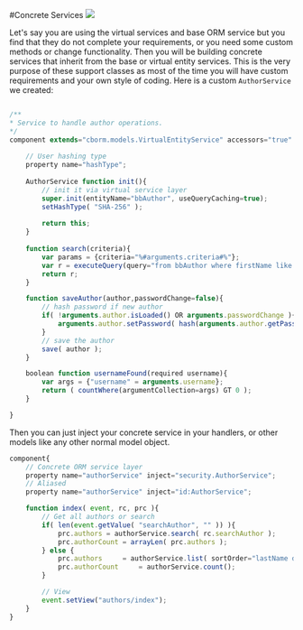 #Concrete Services
![](https://github.com/ColdBox/cbox-cborm/wiki/ConcreteORMServices.jpg)

 Let's say you are using the virtual services and base ORM service but you find that they do not complete your requirements, or you need some custom methods or change functionality. Then you will be building concrete services that inherit from the base or virtual entity services. This is the very purpose of these support classes as most of the time you will have custom requirements and your own style of coding. Here is a custom `AuthorService` we created: 

```js

/**
* Service to handle author operations.
*/
component extends="cborm.models.VirtualEntityService" accessors="true" singleton{
	
	// User hashing type
	property name="hashType";
	
	AuthorService function init(){
		// init it via virtual service layer
		super.init(entityName="bbAuthor", useQueryCaching=true);
	    setHashType( "SHA-256" );
	    
		return this;
	}
	
	function search(criteria){
		var params = {criteria="%#arguments.criteria#%"};
		var r = executeQuery(query="from bbAuthor where firstName like :criteria OR lastName like :criteria OR email like :criteria",params=params,asQuery=false);
		return r;
	}

	function saveAuthor(author,passwordChange=false){
		// hash password if new author
		if( !arguments.author.isLoaded() OR arguments.passwordChange ){
			arguments.author.setPassword( hash(arguments.author.getPassword(), getHashType()) );
		}
		// save the author
		save( author );
	}

	boolean function usernameFound(required username){
		var args = {"username" = arguments.username};
		return ( countWhere(argumentCollection=args) GT 0 );
	}

}
```

Then you can just inject your concrete service in your handlers, or other models like any other normal model object.

```js
component{
	// Concrete ORM service layer
	property name="authorService" inject="security.AuthorService";
	// Aliased 
	property name="authorService" inject="id:AuthorService";

	function index( event, rc, prc ){
		// Get all authors or search
		if( len(event.getValue( "searchAuthor", "" )) ){
			prc.authors = authorService.search( rc.searchAuthor );
			prc.authorCount = arrayLen( prc.authors );
 		} else {
			prc.authors		= authorService.list( sortOrder="lastName desc", asQuery=false );
			prc.authorCount 	= authorService.count();
		}

		// View
		event.setView("authors/index");
	}
}
```

